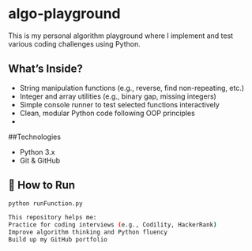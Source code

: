 # algo-playground 
This is my personal algorithm playground where I implement and test various coding challenges using Python.
## What’s Inside?
- String manipulation functions (e.g., reverse, find non-repeating, etc.)
- Integer and array utilities (e.g., binary gap, missing integers)
- Simple console runner to test selected functions interactively
- Clean, modular Python code following OOP principles
- 
##Technologies
- Python 3.x
- Git & GitHub

## 🚀 How to Run
```bash
python runFunction.py

This repository helps me:
Practice for coding interviews (e.g., Codility, HackerRank)
Improve algorithm thinking and Python fluency
Build up my GitHub portfolio
